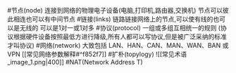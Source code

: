 #节点(node)
	连接到网络的物理电子设备(电脑,打印机,路由器,交换机)
	节点可以彼此相连也可以有中间节点
#链接(links)
	链路链接网络上的节点,可以使有线的也可以是无线的
	可以是1对一或1对多
#协议(protocol) 
	一组或多组互相统一的规则    (协议根据硬件设备按照最低方进行降级,所有人都可以写协议,但是被广泛采纳的标准才叫协议)
#网络(network) 
	大致包括 LAN、HAN、CAN、MAN、W​​AN、BAN 或 VPN
	[[常见网络参数解释#^f852f7]]
#扩朴(topylogy)
	![[常见术语_image_1.png|400]]
#NAT(Network Address T)







